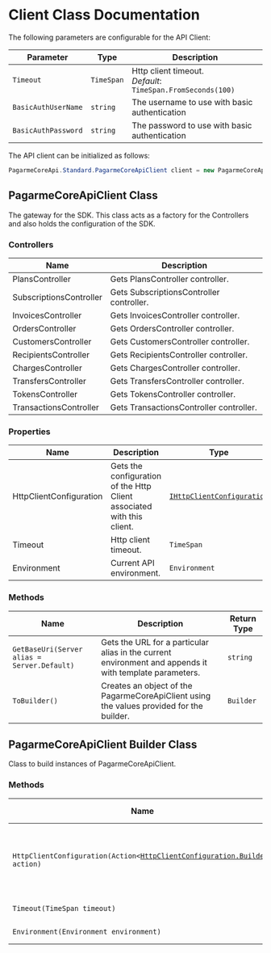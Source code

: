 
# Client Class Documentation

The following parameters are configurable for the API Client:

| Parameter | Type | Description |
|  --- | --- | --- |
| `Timeout` | `TimeSpan` | Http client timeout.<br>*Default*: `TimeSpan.FromSeconds(100)` |
| `BasicAuthUserName` | `string` | The username to use with basic authentication |
| `BasicAuthPassword` | `string` | The password to use with basic authentication |

The API client can be initialized as follows:

```csharp
PagarmeCoreApi.Standard.PagarmeCoreApiClient client = new PagarmeCoreApi.Standard.PagarmeCoreApiClient.Builder().Build();
```

## PagarmeCoreApiClient Class

The gateway for the SDK. This class acts as a factory for the Controllers and also holds the configuration of the SDK.

### Controllers

| Name | Description |
|  --- | --- |
| PlansController | Gets PlansController controller. |
| SubscriptionsController | Gets SubscriptionsController controller. |
| InvoicesController | Gets InvoicesController controller. |
| OrdersController | Gets OrdersController controller. |
| CustomersController | Gets CustomersController controller. |
| RecipientsController | Gets RecipientsController controller. |
| ChargesController | Gets ChargesController controller. |
| TransfersController | Gets TransfersController controller. |
| TokensController | Gets TokensController controller. |
| TransactionsController | Gets TransactionsController controller. |

### Properties

| Name | Description | Type |
|  --- | --- | --- |
| HttpClientConfiguration | Gets the configuration of the Http Client associated with this client. | [`IHttpClientConfiguration`](http-client-configuration.md) |
| Timeout | Http client timeout. | `TimeSpan` |
| Environment | Current API environment. | `Environment` |

### Methods

| Name | Description | Return Type |
|  --- | --- | --- |
| `GetBaseUri(Server alias = Server.Default)` | Gets the URL for a particular alias in the current environment and appends it with template parameters. | `string` |
| `ToBuilder()` | Creates an object of the PagarmeCoreApiClient using the values provided for the builder. | `Builder` |

## PagarmeCoreApiClient Builder Class

Class to build instances of PagarmeCoreApiClient.

### Methods

| Name | Description | Return Type |
|  --- | --- | --- |
| `HttpClientConfiguration(Action<`[`HttpClientConfiguration.Builder`](http-client-configuration-builder.md)`> action)` | Gets the configuration of the Http Client associated with this client. | `Builder` |
| `Timeout(TimeSpan timeout)` | Http client timeout. | `Builder` |
| `Environment(Environment environment)` | Current API environment. | `Builder` |

